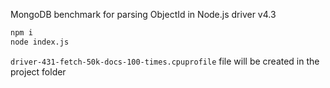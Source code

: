 MongoDB benchmark for parsing ObjectId in Node.js driver v4.3

```sh
npm i
node index.js
```

`driver-431-fetch-50k-docs-100-times.cpuprofile` file will be created in the project folder
